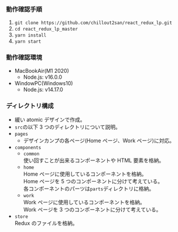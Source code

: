 ### 動作確認手順

1. `git clone https://github.com/chillout2san/react_redux_lp.git`
2. `cd react_redux_lp_master`
3. `yarn install`
4. `yarn start`

### 動作確認環境

- MacBookAir(M1 2020)
  - Node.js: v16.0.0
- WindowPC(Windows10)
  - Node.js: v14.17.0

### ディレクトリ構成

- 緩い atomic デザインで作成。
- `src`の以下 3 つのディレクトリについて説明。
- `pages`
  - デザインカンプの各ページ(Home ページ、Work ページ)に対応。
- `components`
  - `common`<br>
    使い回すことが出来るコンポーネントや HTML 要素を格納。
  - `home`<br>
    Home ページに使用しているコンポーネントを格納。<br>
    Home ページを 5 つのコンポーネントに分けて考えている。<br>
    各コンポーネントのパーツは`parts`ディレクトリに格納。
  - `work`<br>
    Work ページに使用しているコンポーネントを格納。<br>
    Work ページを 3 つのコンポーネントに分けて考えている。
- `store`<br>
  Redux のファイルを格納。
